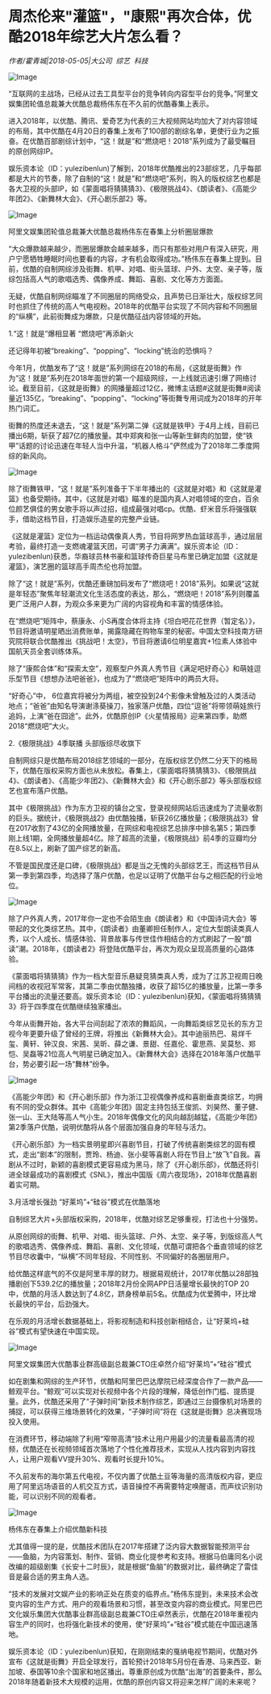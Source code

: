 # 周杰伦来"灌篮"，"康熙"再次合体，优酷2018年综艺大片怎么看？

*作者/霍青城|2018-05-05|大公司 
                                                综艺 
                                                科技*

![Image](http://p1.pstatp.com/large/pgc-image/1525540925359f265cfd9c7)

“互联网的主战场，已经从过去工具型平台的竞争转向内容型平台的竞争。”阿里文娱集团轮值总裁兼大优酷总裁杨伟东在不久前的优酷春集上表示。

进入2018年，以优酷、腾讯、爱奇艺为代表的三大视频网站均加大了对内容领域的布局，其中优酷在4月20日的春集上发布了100部的剧综名单，更使行业为之振奋。在优酷百部剧综计划中，“这！就是”和“燃烧吧！2018”系列成为了最受瞩目的原创网综IP。

娱乐资本论（ID：yulezibenlun)了解到，2018年优酷推出的23部综艺，几乎每部都是大片的节奏，除了自制的“这！就是”和“燃烧吧”系列，购入的版权综艺也都是各大卫视的头部IP，如《蒙面唱将猜猜猜3》、《极限挑战4》、《朗读者》、《高能少年团2》、《新舞林大会》、《开心剧乐部2》等。

![Image](http://p1.pstatp.com/large/pgc-image/1525540925420771e8524e2)

阿里文娱集团轮值总裁兼大优酷总裁杨伟东在春集上分析圈层爆款

“大众爆款越来越少，而圈层爆款会越来越多，而只有那些对用户有深入研究，用户宁愿牺牲睡眠时间也要看的内容，才有机会取得成功。”杨伟东在春集上提到。目前，优酷的自制网综涉及街舞、机甲、对唱、街头篮球、户外、太空、亲子等，版综包括高人气的歌唱选秀、偶像养成、舞蹈、喜剧、文化等方方面面。

无疑，优酷自制网综瞄准了不同圈层的网络受众，且声势已日渐壮大，版权综艺同时也抓住了传统的高人气电视粉。2018年的优酷平台实现了不同内容和不同圈层的“纵横”，此前街舞成为爆款，只是优酷征战内容领域的开始。

1.“这！就是”爆相显著 “燃烧吧”再添新火

还记得年初被“breaking”、“popping”、“locking”统治的恐惧吗？

今年1月，优酷发布了“这！就是”系列网综在2018的布局，《这就是街舞》作为“这！就是”系列在2018年面世的第一个超级网综，一上线就迅速引爆了网络讨论。截至目前，《这就是街舞》的网播量超过12亿，微博主话题#这就是街舞#阅读量近135亿，“breaking”、“popping”、“locking”等街舞专用词成为2018年的开年热门词汇。

街舞的热度还未退去，“这！就是”系列第二弹《这就是铁甲》于4月上线，目前已播出6期，斩获了超7亿的播放量。其中郑爽和张一山等新生鲜肉的加盟，使“铁甲”话题的讨论迅速在年轻人当中升温，“机器人格斗”俨然成为了2018年二季度网综的新风向。

![Image](http://p1.pstatp.com/large/pgc-image/15255409253555eb8fbd60f)

除了街舞铁甲，“这！就是”系列准备于下半年播出的《这就是对唱》和《这就是灌篮》也备受期待。其中，《这就是对唱》瞄准的是国内真人对唱领域的空白，百余位颜艺俱佳的男女歌手将以声过招，组成最强对唱cp。优酷、虾米音乐将强强联手，借助这档节目，打造娱乐造星的完整产业链。

《这就是灌篮》定位为一档运动偶像真人秀，节目将网罗热血篮球高手，通过层层考验，最终打造一支燃魂灌篮天团，可谓“男子力满满”。娱乐资本论（ID：yulezibenlun)获悉，华裔球员林书豪和篮球传奇巨星马布里已确定加盟《这就是灌篮》，演艺圈的篮球高手周杰伦也将加盟。

除了“这！就是”系列，优酷还重磅加码发布了“燃烧吧！2018”系列。如果说“这就是年轻态”聚焦年轻潮流文化生活态度的表达，那么，“燃烧吧！2018”系列则覆盖更广泛用户人群，为观众多来更为广阔的内容视角和丰富的情感体验。

在“燃烧吧”矩阵中，蔡康永、小S再度合体将主持《坦白吧花花世界（暂定名）》，节目将邀请明星晒出消费账单，揭露隐藏在购物车里的秘密。中国太空科技南方研究院将联合优酷推出《挑战吧！太空》，节目将邀请6位明星嘉宾+1位素人体验中国航天员全套训练体系。

除了“康熙合体”和“探索太空”，观察型户外真人秀节目《满足吧好奇心》和萌娃逗乐型节目《想想办法吧爸爸》，也成为了“燃烧吧”矩阵中的两员大将。

“好奇心”中， 6位嘉宾将被分为两组，被空投到24个影像未曾触及过的人类活动地点；“爸爸”由知名导演谢涤葵操刀，独家落户优酷，四位“逗爸”将带领萌娃旅行追妈，上演“爸在囧途”。此外，优酷原创IP《火星情报局》迎来第四季，助燃2018“燃烧吧”大火。

2.《极限挑战》4季联播 头部版综尽收旗下

自制网综只是优酷布局2018综艺领域的一部分，在版权综艺仍然二分天下的格局下，优酷在版权采购方面也从未放松。春集上，《蒙面唱将猜猜猜3》、《极限挑战4》、《朗读者》、《高能少年团2》、《新舞林大会》和《开心剧乐部2》等头部版权综艺也宣布落户优酷。

其中《极限挑战》作为东方卫视的镇台之宝，登录视频网站后迅速成为了流量收割的巨头。据统计，《极限挑战2》由优酷独播，斩获26亿播放量；《极限挑战3》曾在2017收割了43亿的全网播放量，在网综和电视综艺总排序中排名第5；第四季刚上线1期，全网播放量超4亿。除了超高的流量，《极限挑战》前4季的豆瓣均分在8.5以上，刷新了国产综艺的新高。

不管是国民度还是口碑，《极限挑战》都是当之无愧的头部综艺王，而这档节目从第一季到第四季，均选择了落户优酷，也足以证明了优酷平台与之相匹配的行业地位。

![Image](http://p3.pstatp.com/large/pgc-image/152554092529051a8cc91f3)

除了户外真人秀，2017年你一定也不会陌生由《朗读者》和《中国诗词大会》等带起的文化类综艺热。其中，《朗读者》由董卿担任制作人，定位大型朗读类真人秀，以个人成长、情感体验、背景故事与传世佳作相结合的方式刷起了一股“朗读”潮。2018年，《朗读者2》将登陆优酷平台，再次为观众呈现高质量的心路体验。

《蒙面唱将猜猜猜》作为一档大型音乐悬疑竞猜类真人秀，成为了江苏卫视周日晚间档的收视冠军常客，其第二季由优酷独播，收获了超15亿的播放量，比第一季多平台播出的流量还要高。娱乐资本论（ID：yulezibenlun)获知，《蒙面唱将猜猜猜3》将于四季度在优酷继续独家播出。

今年从街舞开始，各大平台间刮起了浓浓的舞蹈风，一向舞蹈类综艺见长的东方卫视今年更要升级了曾经的王牌，将推出《新舞林大会》。其中迪丽热巴、易烊千玺、黄轩、钟汉良、宋茜、吴昕、薛之谦、景甜、任嘉伦、霍思燕、吴莫愁、郑恺、吴磊等21位高人气明星已确定加入。《新舞林大会》选择在2018年落户优酷平台，势必要引起一场“舞林”纷争。

![Image](http://p1.pstatp.com/large/pgc-image/1525540925726cfb56744b6)

《高能少年团》和《开心剧乐部》作为浙江卫视偶像养成和喜剧垂直类综艺，均拥有不同的受众群体。其中《高能少年团》固定主持包括王俊凯、刘昊然、董子健、张一山、王大陆等高人气小生。2018年偶像文化的风向越刮越猛，《高能少年团》第2季落户优酷，说明优酷将从各个层面加强自身的年轻与活力。

《开心剧乐部》为一档实景明星即兴喜剧节目，打破了传统喜剧类综艺的固有模式，走出“剧本”的限制，贾玲、杨迪、张小斐等喜剧人将在节目上“放飞”自我。喜剧从不过时，新颖的喜剧模式更容易成为黑马，除了《开心剧乐部》，优酷还将引进全球最成功的喜剧模式《SNL》，推出中国版《周六夜现场》，2018年优酷喜剧着实可期。

3.月活增长强劲 “好莱坞”+“硅谷”模式在优酷落地

自制综艺大片+头部版权采购，2018年，优酷对综艺足够重视，打法也十分强势。

从原创网综的街舞、机甲、对唱、街头篮球、户外、太空、亲子等，到版综高人气的歌唱选秀、偶像养成、舞蹈、喜剧、文化领域，优酷可谓把各个垂直领域的综艺节目尽收囊中，“纵横”不同年轻段、不同性别、不同偏好的各圈层用户。

给优酷这样底气的不仅是阿里丰厚的财力。根据易观统计，2017年优酷以28部独播剧创下539.2亿的播放量；2018年2月份全网APP日活量增长最快的TOP 20中，优酷的月活人数达到了4.8亿，跻身榜单前5名。优酷成为优爱腾中，环比增长最快的平台，后劲强大。

在乐观的月活增长数据基础上，将影视制造和科技创新相结合，让“好莱坞+硅谷”模式有望快速在中国实现。

![Image](http://p3.pstatp.com/large/pgc-image/1525540926096919859658a)

阿里文娱集团大优酷事业群高级副总裁兼CTO庄卓然介绍“好莱坞”+“硅谷”模式

如在剧集和网综的生产环节，优酷和阿里巴巴达摩院已经深度合作了一款产品——鲸观平台。“鲸观”可以实现对长视频中各个片段的理解，降低创作门槛、提质提量。此外，优酷还采用了“子弹时间”新技术制作综艺，即通过三台摄像机对场景的捕捉，可以获得三维场景转化的效果，“子弹时间”将在《这就是街舞》总决赛现场投入使用。

在消费环节，移动端除了利用“窄带高清”技术让用户用最少的流量看最高清的视频，优酷还在长视频领域首次落地了个性化推荐技术，实现从人找内容到内容找人，让用户观看VV提升30%、观看时长提升10%。

不久前发布的海尔第五代电视，不仅内置了优酷土豆等海量的高清版权内容，更应用了阿里远场语音的人机交互方式，语音操控不再需要特定唤醒语，而声纹识别功能，可以识别不同的观看者。

![Image](http://p9.pstatp.com/large/pgc-image/152554092594001e8483116)

杨伟东在春集上介绍优酷新科技

尤其值得一提的是，优酷技术团队在2017年搭建了泛内容大数据智能预测平台——鱼脑，为内容策划、制作、营销、商业化提参考和支持。根据马伯庸同名小说改编的超级剧集《长安十二时辰》，就是根据“鱼脑”的数据对比，最终确定了雷佳音是最合适的男主角人选。

“技术的发展对文娱产业的影响正处在质变的临界点。”杨伟东提到，未来技术会改变内容的生产方式、用户的观看场景和习惯，甚至改变内容的商业模式。阿里巴巴文化娱乐集团大优酷事业群高级副总裁兼CTO庄卓然表示，优酷在2018年重视内容生产的同时，也将强化新技术的使用，使“好莱坞”+“硅谷”模式能在中国迅速落地。

娱乐资本论（ID：yulezibenlun)获知，在刚刚结束的戛纳电视节期间，优酷对外宣布《这就是街舞》开启全球发行，首轮预计2018年5月份在香港、马来西亚、新加坡、泰国等10余个国家和地区播出。尊重原创成为优酷“出海”的首要条件，那么2018年随着新技术大规模的运用，优酷的原创内容又将迎来怎样广阔的未来呢？

